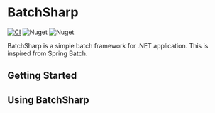# BatchSharp

[![CI](https://github.com/kuju63/BatchSharp/actions/workflows/ci.yml/badge.svg)](https://github.com/kuju63/BatchSharp/actions/workflows/ci.yml)
![Nuget](https://img.shields.io/nuget/v/BatchSharp)
![Nuget](https://img.shields.io/nuget/dt/BatchSharp)

BatchSharp is a simple batch framework for .NET application.
This is inspired from Spring Batch.

## Getting Started

## Using BatchSharp
